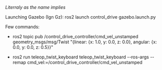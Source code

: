 _Literraly as the name implies_

Launching Gazebo (Ign Gz): ros2 launch control_drive gazebo.launch.py

Few commands:

- ros2 topic pub /control_drive_controller/cmd_vel_unstamped geometry_msgs/msg/Twist "{linear: {x: 1.0, y: 0.0, z: 0.0}, angular: {x: 0.0, y: 0.0, z: 0.5}}"

- ros2 run teleop_twist_keyboard teleop_twist_keyboard --ros-args --remap cmd_vel:=/control_drive_controller/cmd_vel_unstamped
